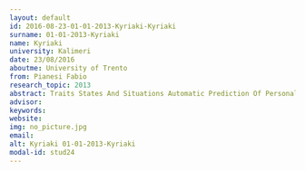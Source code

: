 ```yaml
---
layout: default 
id: 2016-08-23-01-01-2013-Kyriaki-Kyriaki
surname: 01-01-2013-Kyriaki
name: Kyriaki
university: Kalimeri
date: 23/08/2016
aboutme: University of Trento
from: Pianesi Fabio
research_topic: 2013
abstract: Traits States And Situations Automatic Prediction Of Personality And Situations From Actual Behavior
advisor: 
keywords: 
website: 
img: no_picture.jpg
email: 
alt: Kyriaki 01-01-2013-Kyriaki
modal-id: stud24
---
```

